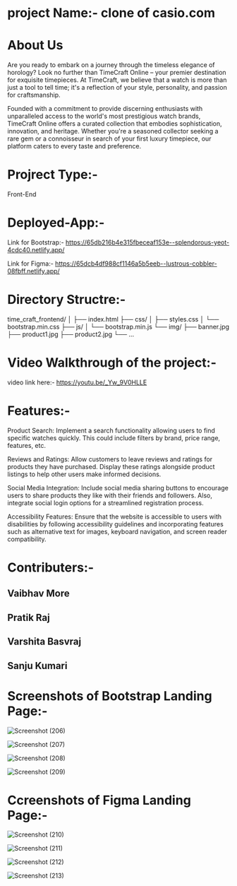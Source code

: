 # project Name:- clone of casio.com
# About Us
Are you ready to embark on a journey through the timeless elegance of horology? Look no further than TimeCraft Online – your premier destination for exquisite timepieces. At TimeCraft, we believe that a watch is more than just a tool to tell time; it's a reflection of your style, personality, and passion for craftsmanship.

Founded with a commitment to provide discerning enthusiasts with unparalleled access to the world's most prestigious watch brands, TimeCraft Online offers a curated collection that embodies sophistication, innovation, and heritage. Whether you're a seasoned collector seeking a rare gem or a connoisseur in search of your first luxury timepiece, our platform caters to every taste and preference.

# Projrect Type:-
Front-End

# Deployed-App:-

Link for Bootstrap:- https://65db216b4e315fbeceaf153e--splendorous-yeot-4cdc40.netlify.app/

Link for Figma:- https://65dcb4df988cf1146a5b5eeb--lustrous-cobbler-08fbff.netlify.app/

# Directory Structre:-

time_craft_frontend/
│
├── index.html
├── css/
│   ├── styles.css
│   └── bootstrap.min.css
├── js/
│   └── bootstrap.min.js
└── img/
    ├── banner.jpg
    ├── product1.jpg
    ├── product2.jpg
    └── ...


# Video Walkthrough of the project:-

video link here:- https://youtu.be/_Yw_9V0HLLE

# Features:-

Product Search: Implement a search functionality allowing users to find specific watches quickly. This could include filters by brand, price range, features, etc.

Reviews and Ratings: Allow customers to leave reviews and ratings for products they have purchased. Display these ratings alongside product listings to help other users make informed decisions.

Social Media Integration: Include social media sharing buttons to encourage users to share products they like with their friends and followers. Also, integrate social login options for a streamlined registration process.

Accessibility Features: Ensure that the website is accessible to users with disabilities by following accessibility guidelines and incorporating features such as alternative text for images, keyboard navigation, and screen reader compatibility.

# Contributers:-

Vaibhav More
------------------
Pratik Raj
-----------------
Varshita Basvraj
----------------
Sanju Kumari
---------------

# Screenshots of Bootstrap Landing Page:-

![Screenshot (206)](https://github.com/vaibhav540/CW-204-Project/assets/158465350/664a3b5a-42f8-4be3-a890-21dc23163977)

![Screenshot (207)](https://github.com/vaibhav540/CW-204-Project/assets/158465350/9ad674cf-d131-430a-b034-43803bff592e)

![Screenshot (208)](https://github.com/vaibhav540/CW-204-Project/assets/158465350/afaea85c-9aee-4f33-b7ff-a9a305df8c34)

![Screenshot (209)](https://github.com/vaibhav540/CW-204-Project/assets/158465350/8238a295-a7ec-46df-9932-1c18a062bf72)



# Ccreenshots of Figma Landing Page:-

![Screenshot (210)](https://github.com/vaibhav540/CW-204-Project/assets/158465350/61f8ccd9-ef3c-4116-b681-2c2a0618511a)

![Screenshot (211)](https://github.com/vaibhav540/CW-204-Project/assets/158465350/84398f6a-5a9d-439d-84b0-2d8cdb72972d)

![Screenshot (212)](https://github.com/vaibhav540/CW-204-Project/assets/158465350/16095383-6edd-42d5-aead-6a594f9540f3)

![Screenshot (213)](https://github.com/vaibhav540/CW-204-Project/assets/158465350/2df260d5-92a4-4df4-a747-2c41294ca085)









